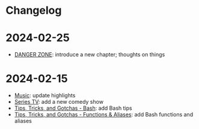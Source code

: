 # Changelog

2024-02-25
==========

- [DANGER ZONE](thoughts/prologue.md): introduce a new chapter; thoughts on things

2024-02-15
==========

- [Music](misc/music.md): update highlights
- [Series TV](misc/series-tv.md): add a new comedy show
- [Tips, Tricks, and Gotchas - Bash](tips/bash.md): add Bash tips
- [Tips, Tricks, and Gotchas - Functions & Aliases](tips/func-alias.md): add Bash functions and aliases
